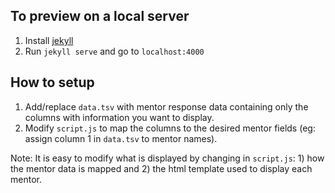 ## To preview on a local server
1. Install [jekyll](https://jekyllrb.com/)
2. Run `jekyll serve` and go to `localhost:4000`

## How to setup
1. Add/replace `data.tsv` with mentor response data containing only the columns with information you want to display.
2. Modify `script.js` to map the columns to the desired mentor fields (eg: assign column 1 in `data.tsv` to mentor names).

Note: It is easy to modify what is displayed by changing in `script.js`: 1) how the mentor data is mapped and 2) the html template used to display each mentor.